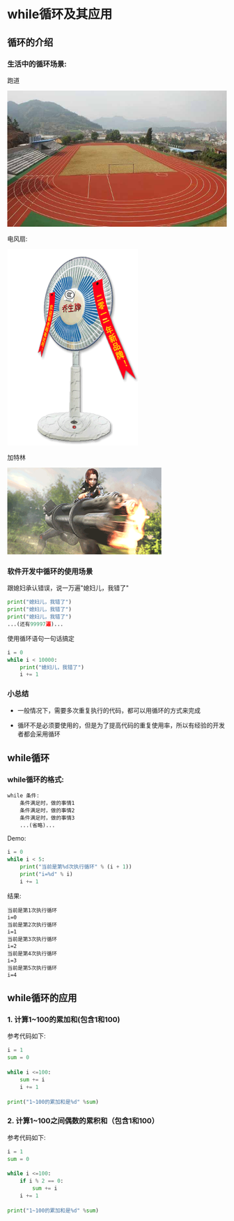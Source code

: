 # while循环及其应用

## 循环的介绍

### 生活中的循环场景:

  跑道

  ![](images/跑道.jpg)

  电风扇:

  ![](images/风扇.gif)

  加特林

  ![](images/加特林.gif)

### 软件开发中循环的使用场景

跟媳妇承认错误，说一万遍"媳妇儿，我错了"
  ```Python
  print("媳妇儿，我错了")
  print("媳妇儿，我错了")
  print("媳妇儿，我错了")
  ...(还有99997遍)...
  ```

使用循环语句一句话搞定

  ```Python
  i = 0
  while i < 10000:
      print("媳妇儿，我错了")
      i += 1
  ```

### 小总结

- 一般情况下，需要多次重复执行的代码，都可以用循环的方式来完成

- 循环不是必须要使用的，但是为了提高代码的重复使用率，所以有经验的开发者都会采用循环

## while循环

### while循环的格式:

  ```
  while 条件:
      条件满足时，做的事情1
      条件满足时，做的事情2
      条件满足时，做的事情3
      ...(省略)...
  ```
Demo:

  ```Python
  i = 0
  while i < 5:
      print("当前是第%d次执行循环" % (i + 1))
      print("i=%d" % i)
      i += 1
  ```
结果:

  ```
  当前是第1次执行循环
  i=0
  当前是第2次执行循环
  i=1
  当前是第3次执行循环
  i=2
  当前是第4次执行循环
  i=3
  当前是第5次执行循环
  i=4
  ```

## while循环的应用

### 1. 计算1~100的累加和(包含1和100)

参考代码如下:

  ```Python
  i = 1
  sum = 0

  while i <=100:
      sum += i
      i += 1

  print("1~100的累加和是%d" %sum)
  ```

### 2. 计算1~100之间偶数的累积和（包含1和100）

参考代码如下:

  ```Python
  i = 1
  sum = 0

  while i <=100:
      if i % 2 == 0:
          sum += i
      i += 1

  print("1~100的累加和是%d" %sum)
  ```
